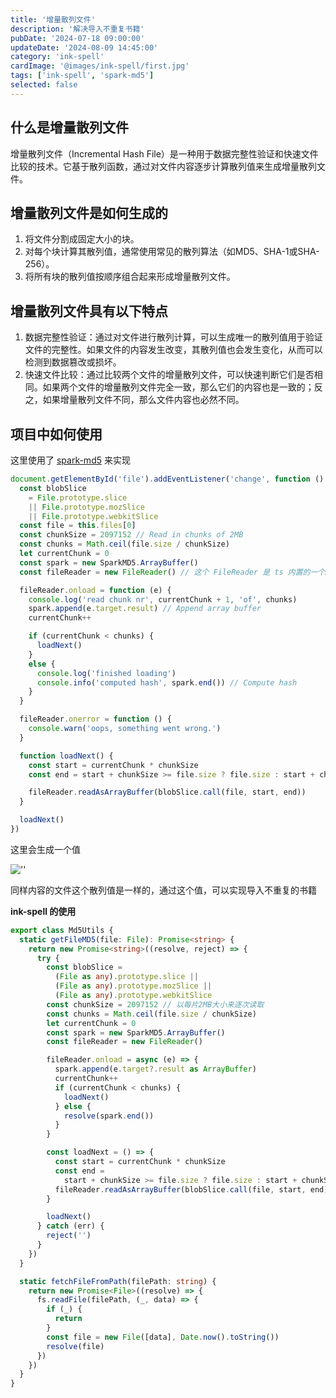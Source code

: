 ```yaml
---
title: '增量散列文件'
description: '解决导入不重复书籍'
pubDate: '2024-07-18 09:00:00'
updateDate: '2024-08-09 14:45:00'
category: 'ink-spell'
cardImage: '@images/ink-spell/first.jpg'
tags: ['ink-spell', 'spark-md5']
selected: false
---
```


## 什么是增量散列文件

增量散列文件（Incremental Hash File）是一种用于数据完整性验证和快速文件比较的技术。它基于散列函数，通过对文件内容逐步计算散列值来生成增量散列文件。

## 增量散列文件是如何生成的

1. 将文件分割成固定大小的块。
2. 对每个块计算其散列值，通常使用常见的散列算法（如MD5、SHA-1或SHA-256）。
3. 将所有块的散列值按顺序组合起来形成增量散列文件。

## 增量散列文件具有以下特点

1. 数据完整性验证：通过对文件进行散列计算，可以生成唯一的散列值用于验证文件的完整性。如果文件的内容发生改变，其散列值也会发生变化，从而可以检测到数据篡改或损坏。
2. 快速文件比较：通过比较两个文件的增量散列文件，可以快速判断它们是否相同。如果两个文件的增量散列文件完全一致，那么它们的内容也是一致的；反之，如果增量散列文件不同，那么文件内容也必然不同。

## 项目中如何使用

这里使用了 [spark-md5](https://www.npmjs.com/package/spark-md5) 来实现

```ts
document.getElementById('file').addEventListener('change', function () {
  const blobSlice
    = File.prototype.slice
    || File.prototype.mozSlice
    || File.prototype.webkitSlice
  const file = this.files[0]
  const chunkSize = 2097152 // Read in chunks of 2MB
  const chunks = Math.ceil(file.size / chunkSize)
  let currentChunk = 0
  const spark = new SparkMD5.ArrayBuffer()
  const fileReader = new FileReader() // 这个 FileReader 是 ts 内置的一个API

  fileReader.onload = function (e) {
    console.log('read chunk nr', currentChunk + 1, 'of', chunks)
    spark.append(e.target.result) // Append array buffer
    currentChunk++

    if (currentChunk < chunks) {
      loadNext()
    }
    else {
      console.log('finished loading')
      console.info('computed hash', spark.end()) // Compute hash
    }
  }

  fileReader.onerror = function () {
    console.warn('oops, something went wrong.')
  }

  function loadNext() {
    const start = currentChunk * chunkSize
    const end = start + chunkSize >= file.size ? file.size : start + chunkSize

    fileReader.readAsArrayBuffer(blobSlice.call(file, start, end))
  }

  loadNext()
})
```

这里会生成一个值

![''](@images/ink-spell/first/image.png)

同样内容的文件这个散列值是一样的，通过这个值，可以实现导入不重复的书籍

**ink-spell 的使用**

```ts
export class Md5Utils {
  static getFileMD5(file: File): Promise<string> {
    return new Promise<string>((resolve, reject) => {
      try {
        const blobSlice =
          (File as any).prototype.slice ||
          (File as any).prototype.mozSlice ||
          (File as any).prototype.webkitSlice
        const chunkSize = 2097152 // 以每片2MB大小来逐次读取
        const chunks = Math.ceil(file.size / chunkSize)
        let currentChunk = 0
        const spark = new SparkMD5.ArrayBuffer()
        const fileReader = new FileReader()

        fileReader.onload = async (e) => {
          spark.append(e.target?.result as ArrayBuffer)
          currentChunk++
          if (currentChunk < chunks) {
            loadNext()
          } else {
            resolve(spark.end())
          }
        }

        const loadNext = () => {
          const start = currentChunk * chunkSize
          const end =
            start + chunkSize >= file.size ? file.size : start + chunkSize
          fileReader.readAsArrayBuffer(blobSlice.call(file, start, end))
        }

        loadNext()
      } catch (err) {
        reject('')
      }
    })
  }

  static fetchFileFromPath(filePath: string) {
    return new Promise<File>((resolve) => {
      fs.readFile(filePath, (_, data) => {
        if (_) {
          return
        }
        const file = new File([data], Date.now().toString())
        resolve(file)
      })
    })
  }
}
```

